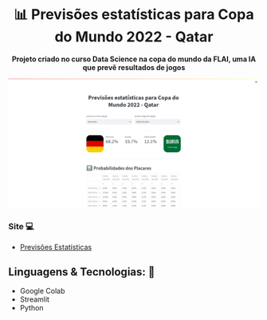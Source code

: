 <h1 align="center">📊 Previsões estatísticas para Copa do Mundo 2022 - Qatar</h1>
<p align="center">
  <strong>Projeto criado no curso Data Science na copa do mundo da FLAI, uma IA que prevê resultados de jogos</strong>
  <br>
</p>

<p align="center">
  <img src="./data/README.jpeg" alt="">
</p>



### Site 💻

- [Previsões Estatísticas](https://matheusdias20-probabilidade-copa-partida-mdkdt5.streamlit.app/)

## Linguagens & Tecnologias: 🚀
- Google Colab
- Streamlit
- Python
